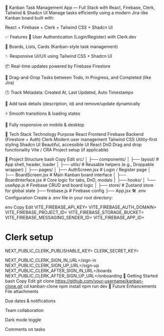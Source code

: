 🚀 Kanban Task Management App — Full Stack with React, Firebase, Clerk, Tailwind & Shadcn UI
Manage tasks efficiently using a modern Jira-like Kanban board built with:

React + Firebase + Clerk + Tailwind CSS + Shadcn UI

✅ Features
🔐 User Authentication (Login/Register) with Clerk.dev

🧩 Boards, Lists, Cards (Kanban-style task management)

✨ Responsive UI/UX using Tailwind CSS + Shadcn UI

📦 Real-time updates powered by Firebase Firestore

📌 Drag-and-Drop Tasks between Todo, In Progress, and Completed (like Jira)

🕒 Track Metadata: Created At, Last Updated, Auto Timestamps

📝 Add task details (description, id) and remove/update dynamically

⚡️ Smooth transitions & loading states

📱 Fully responsive on mobile & desktop

🔧 Tech Stack
Technology	Purpose
React	Frontend
Firebase	Backend (Firestore + Auth)
Clerk	Modern user management
Tailwind CSS	Utility-first styling
Shadcn UI	Beautiful, accessible UI
React DnD	Drag and drop functionality
Vite / CRA	Project setup (if applicable)

📁 Project Structure
bash
Copy
Edit
src/
│
├── components/
│   ├── layout/         # App shell, header, loader
│   ├── utils/          # Reusable helpers (e.g., Droppable wrapper)
│
├── pages/
│   ├── AuthScreen.jsx       # Login / Register page
│   ├── BoardScreen.jsx      # Main Kanban board interface
│   ├── BoardInterface.jsx   # Core logic for tabs, DnD, modals
│
├── hooks/
│   └── useApp.js        # Firebase CRUD and board logic
│
├── store/               # Zustand store for global state
├── firebase.js          # Firebase config
├── App.jsx
🛠️ .env Configuration
Create a .env file in your root directory:

env
Copy
Edit
VITE_FIREBASE_API_KEY=
VITE_FIREBASE_AUTH_DOMAIN=
VITE_FIREBASE_PROJECT_ID=
VITE_FIREBASE_STORAGE_BUCKET=
VITE_FIREBASE_MESSAGING_SENDER_ID=
VITE_FIREBASE_APP_ID=

# Clerk setup
NEXT_PUBLIC_CLERK_PUBLISHABLE_KEY=
CLERK_SECRET_KEY=

NEXT_PUBLIC_CLERK_SIGN_IN_URL=/sign-in
NEXT_PUBLIC_CLERK_SIGN_UP_URL=/sign-up
NEXT_PUBLIC_CLERK_AFTER_SIGN_IN_URL=/boards
NEXT_PUBLIC_CLERK_AFTER_SIGN_UP_URL=/onboarding
🚀 Getting Started
bash
Copy
Edit
git clone https://github.com/your-username/kanban-clone.git
cd kanban-clone
npm install
npm run dev
🧠 Future Enhancements
 File attachments

 Due dates & notifications

 Team collaboration

 Dark mode toggle

 Comments on tasks